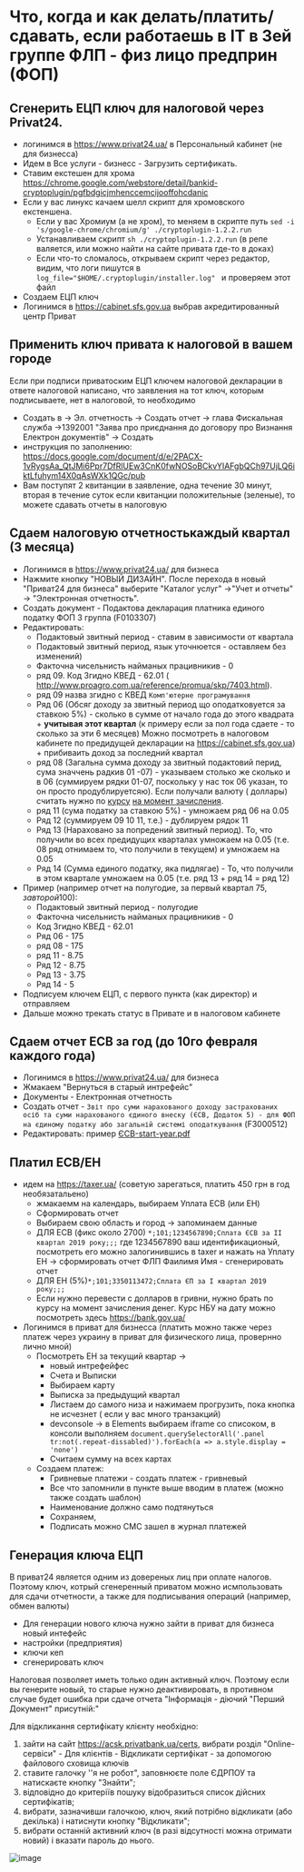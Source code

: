 # Что, когда и как делать/платить/сдавать, если работаешь в IT в 3ей группе ФЛП - физ лицо предприн (ФОП)

## Сгенерить ЕЦП ключ для налоговой через Privat24.
 - логинимся в  https://www.privat24.ua/ в Персональный кабинет (не для бизнесса)
 - Идем в Все услуги - бизнесс - Загрузить сертификать.
 - Ставим екстешен для хрома https://chrome.google.com/webstore/detail/bankid-cryptoplugin/pgfbdgicjmhenccemcijooffohcdanic
 - Если у вас линукс качаем шелл скрипт для хромовского екстеншена. 
   - Если у вас Хромиум (а не хром), то меняем в скрипте путь `sed -i 's/google-chrome/chromium/g' ./cryptoplugin-1.2.2.run `
   - Устанавливаем скрипт `sh ./cryptoplugin-1.2.2.run` (в репе валяется, или можно найти на сайте привата где-то в доках)
   - Если что-то сломалось, открываем скрипт через редактор, видим, что логи пишутся в `log_file="$HOME/.cryptoplugin/installer.log"
` и проверяем этот файл
- Создаем ЕЦП ключ
- Логинимся в https://cabinet.sfs.gov.ua выбрав акредитированный центр Приват

## Применить ключ привата к налоговой в вашем городе
Если при подписи приватоским ЕЦП ключем налоговой декларации в ответе налоговой написано, что заявления на тот ключ, которым подписываете, нет в налоговой, то необходимо
 - Создать в → Эл. отчетность → Создать отчет → глава Фискальная служба →1392001 "Заява про приєднання до договору про Визнання Електрон документів" → Создать
 - инструкция по заполнению: https://docs.google.com/document/d/e/2PACX-1vRygsAa_QtJMi6Ppr7DfRlUEw3CnK0fwNOSoBCkvYIAFgbQCh97UjLQ6iktLfuhym14X0qAsWXk1QGc/pub 
 - Вам поступят 2 квитанции в заявление, одна течение 30 минут, вторая в течение суток
если квитанции положительные (зеленые), то можете сдавать отчеты в налоговую

## Сдаем налоговую отчетностькаждый квартал (3 месяца)
 - Логинимся в https://www.privat24.ua/ для бизнеса
 - Нажмите кнопку "НОВЫЙ ДИЗАЙН". После перехода в новый "Приват24 для бизнеса" выберите "Каталог услуг" →"Учет и отчеты" → "Электронная отчетность".
 - Создать документ - Подактова декларация платника единого податку ФОП 3 группа (F0103307)
 - Редактировать:
   - Подактовый звитный период - ставим в зависимости от квартала 
   - Подактовый звитный период, язык уточнюется - оставляем без изменений)
   - Факточна чисельнисть найманых працивникив - 0
   - ряд 09. Код Згидно КВЕД - 62.01 ( http://www.proagro.com.ua/reference/promua/skp/7403.html).
   - ряд 09 назва згидно с КВЕД `Комп'ютерне програмування`
   - Ряд 06 (Обсяг доходу за звитный период що оподатковуется за ставкою 5%) - сколько в сумме от начало года до этого квадрата + **учитывая этот квартал** (к примеру если за пол года сдаете - то сколько за эти 6 месяцев) Можно посмотреть в налоговом кабинете по предидущей декларации на https://cabinet.sfs.gov.ua) + прибиваить доход за последний квартал
   - ряд 08 (Загальна сумма доходу за звитный подактовий перид, сума значчень радкив 01 -07) - указываем столько же сколько и в 06 (суммируем рядки 01-07, поскольку у нас ток 06 указан, то он просто продублируетсяю). Если получали валюту ( доллары) считать нужно по [курсу](https://bank.gov.ua/markets/exchangerate-chart) [на момент зачисления](https://uteka.ua/publication/news-14-ezhednevnyj-buxgalterskij-obzor-39-deklarirovanie-doxodov-poluchennyx-v-inostrannoj-valyute). 
   - ряд 11 (сума податку за ставкою 5%) - умножаем ряд 06 на 0.05 
   - Ряд 12 (суммируем 09 10 11, т.е.) - дублируем рядок 11
   - Ряд 13 (Нараховано за попредений звитный период). То, что получили во всех предидущих кварталах умножаем на 0.05 (т.е. 08 ряд отнимаем то, что получили в текущем) и умножаем на 0.05
   - Ряд 14 (Сумма единого податку, яка пидлягае) - То, что получили в этом квартале умножаем на 0.05 (т.е. ряд 13 + ряд 14 = ряд 12)
 - Пример (например отчет на полугодие, за первый квартал 75$, за второй 100$):
   - Подактовый звитный период - полугодие
   - Факточна чисельнисть найманых працивникив - 0
   - Код Згидно КВЕД - 62.01
   - Ряд 06 - 175
   - ряд 08 - 175
   - ряд 11 - 8.75
   - Ряд 12 - 8.75
   - Ряд 13 - 3.75
   - Ряд 14 - 5
 - Подписуем ключем ЕЦП, с первого пункта (как директор) и отправляем
 - Дальше можно трекать статус в Привате и в налоговом кабинете
 
## Сдаем отчет ЕСВ за год (до 10го февраля каждого года)
 - Логинимся в https://www.privat24.ua/ для бизнеса
 - Жмакаем "Вернуться в старый интрефейс"
 - Документы - Електронная отчетность 
 - Создать отчет - `Звіт про суми нарахованого доходу застрахованих осіб та суми нарахованого єдиного внеску (ЄСВ, Додаток 5) - для ФОП на єдиному податку або загальній системі оподаткування` (F3000512)
 - Редактировать: пример [ЄСВ-start-year.pdf](%D0%84%D0%A1%D0%92-start-year.pdf)
 
## Платил ЕСВ/ЕН
   - идем на https://taxer.ua/ (советую зарегаться, платить 450 грн в год необязатальено)
     - жмакаемм на календарь, выбираем Уплата ЕСВ (или ЕН)
     - Сформировать отчет 
     - Выбираем свою область и город -> запоминаем данные
     - ДЛЯ ЕСВ (фикс около 2700) `*;101;1234567890;Сплата ЄСВ за II квартал 2019 року;;;` где 1234567890 ваш идентификационый, посмотреть его можно залогинившись в taxer и нажать на Уплату ЕН -> сформировать отчет ФЛП Фаилимя Имя - сгенерировать отчет
     - ДЛЯ ЕН (5%)`*;101;3350113472;Сплата ЄП за I квартал 2019 року;;;`
     - Если нужно перевести с долларов в гривни, нужно брать по курсу на момент зачисления денег. Курс НБУ на дату можно посмотреть здесь https://bank.gov.ua/
   - Логинимся в приват для бизнесса (платить можно также через платеж через украину в приват для физического лица, провернно лично мной)
     - Посмотреть ЕН за  текущий квартар -> 
        - новый интрефейфес
        - Счета и Выписки
        - Выбираем карту
        - Выписка за предыдущий квартал
        - Листаем до самого низа и нажимаем прогрузить, пока кнопка не исчезнет ( если у вас много транзакций)
        - devconsole -> в Elements выбираем iframe со списоком, в консоли выполняем `document.querySelectorAll('.panel tr:not(.repeat-dissabled)').forEach(a => a.style.display = 'none')`
        - Считаем сумму на всех картах
      - Создаем платеж:
        - Гривневые платежи - создать платеж - гривневый
        - Все что запомнили в пункте выше вводим в платеж (можно также создать шаблон)
        - Наименование должно само подтянуться
        - Сохраняем,
        - Подписать можно СМС зашел в журнал платежей

## Генерация ключа ЕЦП
В приват24 является одним из довереных лиц при оплате налогов. Поэтому ключ, котрый сгенеренный приватом можно исмпользовать для сдачи отчетности, а также для подписывания операций (например, обмен валюты)
 - Для генерации нового ключа нужно зайти в приват для бизнеса новый интефейс
 - настройки  (предприятия)
 - ключи кеп
 - сгенерировать ключ

Налоговая позволяет иметь только один активный ключ. Поэтому если вы генерите новый, то старые нужно деактивировать, в противном случае будет ошибка при сдаче отчета "Інформація - діючий "Перший Документ" присутній:"

Для відкликання сертифікату клієнту необхідно:
1) зайти на сайт https://acsk.privatbank.ua/certs, вибрати розділ "Online-сервіси" - Для клієнтів - Відкликати сертифікат - за допомогою файлового сховища ключів
2) ставите галочку ''я не робот", заповнюєте поле ЄДРПОУ та натискаєте кнопку "Знайти";
3) відповідно до критеріїв пошуку відобразиться список дійсних сертифікатів;
4) вибрати, зазначивши галочкою, ключ, який потрібно відкликати (або декілька) і натиснути кнопку "Відкликати";
5) вибрати останній активний ключ (в разі відсутності можна отримати новий) і вказати пароль до нього.


![image](https://user-images.githubusercontent.com/1336703/127300527-2559da12-c2c8-40ae-b0c8-0dedd1645667.png)
